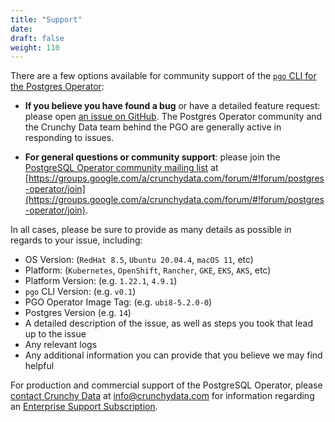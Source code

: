 ```yaml
---
title: "Support"
date:
draft: false
weight: 110
---
```


There are a few options available for community support of the [`pgo` CLI for the Postgres Operator](https://github.com/CrunchyData/postgres-operator-client):

- **If you believe you have found a bug** or have a detailed feature request:
please open
[an issue on GitHub](https://github.com/CrunchyData/postgres-operator-client/issues/new/choose).
The Postgres Operator community and the Crunchy Data team behind the PGO are
generally active in responding to issues.

- **For general questions or community support**: please join the
[PostgreSQL Operator community mailing list](https://groups.google.com/a/crunchydata.com/forum/#!forum/postgres-operator/join)
at
[https://groups.google.com/a/crunchydata.com/forum/#!forum/postgres-operator/join](https://groups.google.com/a/crunchydata.com/forum/#!forum/postgres-operator/join).

In all cases, please be sure to provide as many details as possible in regards to your issue, including:

- OS Version: (`RedHat 8.5`, `Ubuntu 20.04.4`, `macOS 11`, etc)
- Platform: (`Kubernetes`, `OpenShift`, `Rancher`, `GKE`, `EKS`, `AKS`, etc)
- Platform Version: (e.g. `1.22.1`, `4.9.1`)
- `pgo` CLI Version: (e.g. `v0.1`)
- PGO Operator Image Tag: (e.g. `ubi8-5.2.0-0`)
- Postgres Version (e.g. `14`)
- A detailed description of the issue, as well as steps you took that lead up to the issue
- Any relevant logs
- Any additional information you can provide that you believe we may find helpful

For production and commercial support of the PostgreSQL Operator, please
[contact Crunchy Data](https://www.crunchydata.com/contact/) at
[info@crunchydata.com](mailto:info@crunchydata.com) for information regarding an
[Enterprise Support Subscription](https://www.crunchydata.com/about/value-of-subscription/).
